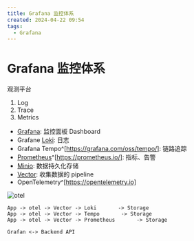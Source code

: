 ```yaml
---
title: Grafana 监控体系
created: 2024-04-22 09:54
tags:
  - Grafana
---
```


<!-- markdownlint-disable MD025 -->

# Grafana 监控体系

观测平台

1. Log
2. Trace
3. Metrics

- [Grafana](./grafana.md): 监控面板 Dashboard
- Grafane [Loki](./loki.md): 日志
- Grafana Tempo^[https://grafana.com/oss/tempo/]: 链路追踪
- [Prometheus](./prometheus.md)^[https://prometheus.io/]: 指标、告警
- [Minio](../Database/minio.md): 数据持久化存储
- [Vector](./vector.md): 收集数据的 pipeline
- OpenTelemetry^[https://opentelemetry.io]

![otel](https://opentelemetry.io/img/otel-diagram.svg)

```text
App -> otel -> Vector -> Loki       -> Storage
App -> otel -> Vector -> Tempo       -> Storage
App -> otel -> Vector -> Prometheus       -> Storage

Grafan <-> Backend API
```
